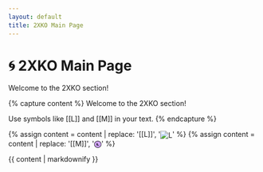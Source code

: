 ```yaml
---
layout: default
title: 2XKO Main Page
---
```


# 🌀 2XKO Main Page

Welcome to the 2XKO section!

{% capture content %}
Welcome to the 2XKO section!

Use symbols like [[L]] and [[M]] in your text.
{% endcapture %}

{% assign content = content | replace: '[[L]]', '<img src="/assets/images/2xko_L.png" alt="L" style="height:1em;vertical-align:middle;">' %}
{% assign content = content | replace: '[[M]]', '<img src="/docs/assets/images/2xko_L.png" alt="M" style="height:1em;vertical-align:middle;">' %}

{{ content | markdownify }}
